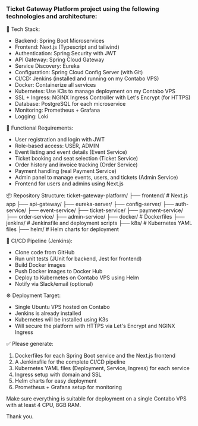 ### Ticket Gateway Platform project using the following technologies and architecture:

🔧 Tech Stack:

- Backend: Spring Boot Microservices
- Frontend: Next.js (Typescript and tailwind)
- Authentication: Spring Security with JWT
- API Gateway: Spring Cloud Gateway
- Service Discovery: Eureka
- Configuration: Spring Cloud Config Server (with Git)
- CI/CD: Jenkins (installed and running on my Contabo VPS)
- Docker: Containerize all services
- Kubernetes: Use K3s to manage deployment on my Contabo VPS
- SSL + Ingress: NGINX Ingress Controller with Let's Encrypt (for HTTPS)
- Database: PostgreSQL for each microservice
- Monitoring: Prometheus + Grafana
- Logging: Loki

🎫 Functional Requirements:

- User registration and login with JWT
- Role-based access: USER, ADMIN
- Event listing and event details (Event Service)
- Ticket booking and seat selection (Ticket Service)
- Order history and invoice tracking (Order Service)
- Payment handling (real Payment Service)
- Admin panel to manage events, users, and tickets (Admin Service)
- Frontend for users and admins using Next.js

📦 Repository Structure:
ticket-gateway-platform/
├── frontend/ # Next.js app
├── api-gateway/
├── eureka-server/
├── config-server/
├── auth-service/
├── event-service/
├── ticket-service/
├── payment-service/
├── order-service/
├── admin-service/
├── docker/ # Dockerfiles
├── jenkins/ # Jenkinsfile and deployment scripts
├── k8s/ # Kubernetes YAML files
├── helm/ # Helm charts for deployment

📄 CI/CD Pipeline (Jenkins):

- Clone code from GitHub
- Run unit tests (JUnit for backend, Jest for frontend)
- Build Docker images
- Push Docker images to Docker Hub
- Deploy to Kubernetes on Contabo VPS using Helm
- Notify via Slack/email (optional)

⚙️ Deployment Target:

- Single Ubuntu VPS hosted on Contabo
- Jenkins is already installed
- Kubernetes will be installed using K3s
- Will secure the platform with HTTPS via Let's Encrypt and NGINX Ingress

✅ Please generate:

1. Dockerfiles for each Spring Boot service and the Next.js frontend
2. A Jenkinsfile for the complete CI/CD pipeline
3. Kubernetes YAML files (Deployment, Service, Ingress) for each service
4. Ingress setup with domain and SSL
5. Helm charts for easy deployment
6. Prometheus + Grafana setup for monitoring

Make sure everything is suitable for deployment on a single Contabo VPS with at least 4 CPU, 8GB RAM.

Thank you.
